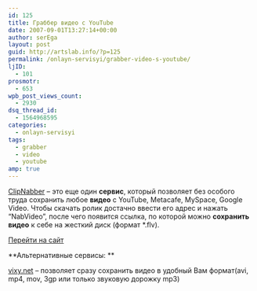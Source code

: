 ```yaml
---
id: 125
title: Граббер видео с YouTube
date: 2007-09-01T13:27:14+00:00
author: serEga
layout: post
guid: http://artslab.info/?p=125
permalink: /onlayn-servisyi/grabber-video-s-youtube/
ljID:
  - 101
prosmotr:
  - 653
wpb_post_views_count:
  - 2930
dsq_thread_id:
  - 1564968595
categories:
  - onlayn-servisyi
tags:
  - grabber
  - video
  - youtube
amp: true
---
```

<center>
  <amp-img src="https://cldup.com/4BQUGXT65M.jpg" title="clipnabber - как скачать видео с youtube" alt="clipnabber" border="0"></amp-img>
</center>

[ClipNabber](http://clipnabber.com/) &#8211; это еще один **сервис**, который позволяет без особого труда сохранить любое **видео** с YouTube, Metacafe, MySpace, Google Video. Чтобы скачать ролик достачно ввести его адрес и нажать &#8220;NabVideo&#8221;, после чего появится ссылка, по которой можно **сохранить видео** к себе на жесткий диск (формат *.flv).<a href="http://clipnabber.com/" title="перейти на сайт" target="_blank"></a>

<a href="http://clipnabber.com/" title="перейти на сайт" target="_blank">Перейти на сайт</a>

**Альтернативные сервисы: **

<a href="http://vixy.net/" title="vixy" target="_blank">vixy.net</a> &#8211; позволяет сразу сохранить видео в удобный Вам формат(avi, mp4, mov, 3gp или только звуковую дорожку mp3)